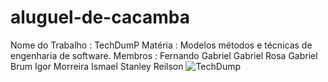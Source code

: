 # aluguel-de-cacamba
Nome do Trabalho : TechDumP
Matéria : Modelos métodos e técnicas de engenharia de software.
Membros :
Fernando Gabriel
Gabriel Rosa
Gabriel Brum 
Igor Morreira
Ismael Stanley
Reilson 
<img src="[https://sipces.s3-sa-east-1.amazonaws.com/uploads/content/materias/7E2/A/018287-20200108191434.jpg](https://e7.pngegg.com/pngimages/529/361/png-clipar…r-dump-truck-dump-truck-angle-truck-thumbnail.png)https://e7.pngegg.com/pngimages/529/361/png-clipar…r-dump-truck-dump-truck-angle-truck-thumbnail.png" alt="TechDump">
